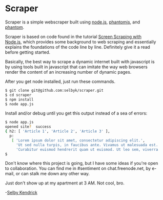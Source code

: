 # Scraper
Scraper is a simple webscraper built using [node.js](http://nodejs.org/),
[phantomjs](http://phantomjs.org/), and
[phantom](https://github.com/alexscheelmeyer/node-phantom).

Scraper is based on code found in the tutorial
[Screen Scraping with Node.js](http://code.tutsplus.com/tutorials/web-scraping-with-node-js--net-25560),
which provides some background to web scraping and essentially
explains the foundations of the code line by line.  Definitely give it a read
before getting started.

Basically, the best way to scrape a dynamic internet built with javascript is
by using tools built in javascript that can imitate the way web browsers render
the content of an increasing number of dynamic pages.

After you get node installed, just run these commands.

```bash
$ git clone git@github.com:selbyk/scraper.git
$ cd scraper
$ npm install
$ node app.js
```

Install and/or debug until you get this output instead of a sea of errors:
```bash
$ node app.js
opened site?  success
{ h2: [ 'Article 1', 'Article 2', 'Article 3' ],
  p:
   [ 'Lorem ipsum dolor sit amet, consectetur adipiscing elit.',
     'Ut sed nulla turpis, in faucibus ante. Vivamus ut malesuada est. Curabitur vel enim eget purus pharetra tempor id in tellus.',
     'Curabitur euismod hendrerit quam ut euismod. Ut leo sem, viverra nec gravida nec, tristique nec arcu.' ] }
$
```

Don't know where this project is going, but I have some ideas if you're open to collaboration.
You can find me in #sentiment on chat.freenode.net, by e-mail, or can stalk me down any other way.

Just don't show up at my apartment at 3 AM.  Not cool, bro.

-[Selby Kendrick](http://selby.io/)
